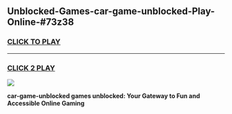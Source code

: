 
## Unblocked-Games-car-game-unblocked-Play-Online-#73z38
<h3>
<a href="https://premium.freeplayer.one?title=car-game-unblocked&ref=24F">CLICK TO PLAY</a></h3>
<hr>

<h3>
<a href="https://premium.freeplayer.one?title=car-game-unblocked&ref=24F">CLICK 2 PLAY</a>
  
</h3>

<a href="https://premium.freeplayer.one?title=car-game-unblocked&ref=24F/"><img src="https://clearcache.store/games.png"></a>


**car-game-unblocked games unblocked: Your Gateway to Fun and Accessible Online Gaming**
